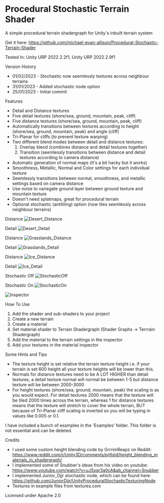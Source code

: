 # Procedural Stochastic Terrain Shader

A simple procedural terrain shadergraph for Unity's inbuilt terrain system

Get it here: https://github.com/michael-evan-allison/Procedural-Stochastic-Terrain-Shader

Tested In: Unity URP 2022.2.2f1, Unity URP 2022.2.9f1

Version History
  - 01/02/2023 - Stochastic now seemlessly textures across neighbour terrains
  - 31/01/2023 - Added stochastic node option
  - 25/01/2023 - Initial commit

Features
  - Detail and Distance textures
  - Five detail textures (shore/sea, ground, mountain, peak, cliff)
  - Five distance textures (shore/sea, ground, mountain, peak, cliff)
  - Automatically transitions between textures according to height (shore/sea, ground, mountain, peak) and angle (cliff)
  - Tri-Planar for cliffs (to prevent texture warping)
  - Two different blend modes between detail and distance textures:
      1. Overlay blend (combines distance and detail textures together)
      2. Transition (seemlessly transitions between distance and detail textures according to camera distance)
  - Automatic generation of normal maps (it's a bit hacky but it works)
  - Smoothness, Metallic, Normal and Color settings for each individual texture
  - Seemlessly transitions between normal, smoothness, and metallic settings based on camera distance
  - Use noise to variegate ground layer between ground texture and mountain texture
  - Doesn't need splatmaps, great for procedural terrain
  - Optional stochastic (antitiling) option (now tiles seemlessly across neighbour terrains)

Distance
![Desert_Distance](https://user-images.githubusercontent.com/67586167/214444915-bb697dc7-62b4-40c1-9159-a69c40e6fcad.jpg)

Detail
![Desert_Detail](https://user-images.githubusercontent.com/67586167/214444958-3a44e7a5-f501-49c9-8416-74bbd50c322e.jpg)

Distance
![Grasslands_Distance](https://user-images.githubusercontent.com/67586167/214445005-8e6faa5f-0b4b-4651-8333-cfe348a48a8a.jpg)

Detail
![Grasslands_Detail](https://user-images.githubusercontent.com/67586167/214445041-404684f9-6ba8-44f8-a291-1dde3a302022.jpg)

Distance
![Ice_Distance](https://user-images.githubusercontent.com/67586167/214445065-799eea04-01db-4d2b-a540-7f9d4da4b700.jpg)

Detail
![Ice_Detail](https://user-images.githubusercontent.com/67586167/214445102-b2b0eb54-0db0-4bd5-97e3-cc36fe7c6e61.jpg)

Stochastic Off
![StochasticOff](https://user-images.githubusercontent.com/67586167/215687950-4329abc6-bfb1-4dbe-a5e5-2b1eade22a30.jpg)

Stochastic On
![StochasticOn](https://user-images.githubusercontent.com/67586167/215688021-6817aa60-56d1-45c9-b014-9d2ee4412f84.jpg)

![Inspector](https://user-images.githubusercontent.com/67586167/214447555-ddb507dd-9050-44ec-bd06-8dfadee7bf63.jpg) 

How To Use
  1. Add the shader and sub-shaders to your project 
  2. Create a new terrain
  3. Create a material 
  4. Set material shader to Terrain Shadergraph (Shader Graphs -> Terrrain Shadergraph)
  5. Add the material to the terrain settings in the inspector
  6. Add your textures in the material inspector
  
Some Hints and Tips 
  - The texture height is set relative the terrain texture height i.e. if your terrain is set 600 height all your texture heights will be lower than this.
  - Normals for distance textures need to be A LOT HIGHER than detail textures, a detail texture normal will normal be between 1-5 but distance texture will be between 2000-3000
  - For height textures (shore/sea, ground, mountain, peak) the scaling is as you would expect. For detail textures 2000 means that the texture will be tiled 2000 times across the terrain, whereas 1 for distance textures means that the texture will stretch to cover the whole terrain, BUT because of Tri-Planar cliff scaling is inverted so you will be typing in values like 0.005 or 0.1. 

I have included a bunch of examples in the 'Examples' folder. This folder is not essential and can be deleted.

Credits
  - I used some custom height blending code by GrrrimReapz on Reddit: https://www.reddit.com/r/Unity3D/comments/pr6sld/height_blending_materials_in_shadergraph/
  - I implemented some of Snubber's ideas from his video on youtube: https://www.youtube.com/watch?v=uJSxqr3a0cA&ab_channel=Snubber
  - I implemented Junior_Djjr stochastic node, which can be found here: https://github.com/JuniorDjjr/UnityProceduralStochasticTexturingNode
  - Textures in example files from textures.com
  
  Licensed under Apache 2.0
